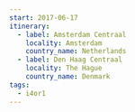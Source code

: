 ```yaml
---
start: 2017-06-17
itinerary:
  - label: Amsterdam Centraal
    locality: Amsterdam
    country_name: Netherlands
  - label: Den Haag Centraal
    locality: The Hague
    country_name: Denmark
tags:
  - i4or1
---
```

